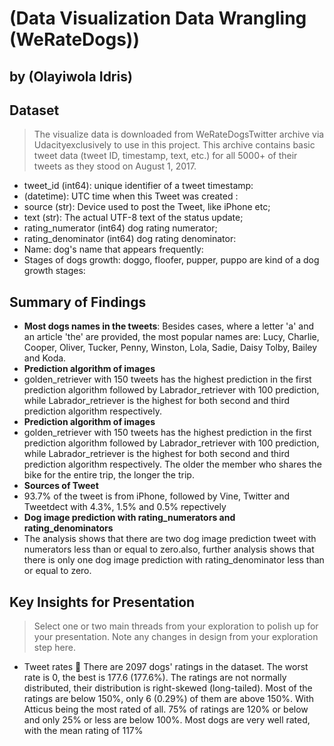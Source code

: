 # (Data Visualization Data Wrangling (WeRateDogs))

## by (Olayiwola Idris)
## Dataset

> The visualize data is downloaded from WeRateDogsTwitter archive via Udacityexclusively to use in this project. This archive contains basic tweet data (tweet ID, timestamp, text, etc.) for all 5000+ of their tweets as they stood on August 1, 2017.
- tweet_id (int64): unique identifier of a tweet timestamp:
- (datetime): UTC time when this Tweet was created :
- source (str): Device used to post the Tweet, like iPhone etc;
- text (str): The actual UTF-8 text of the status update;
- rating_numerator (int64) dog rating numerator; 
- rating_denominator (int64) dog rating denominator:
- Name: dog's name that appears frequently:
- Stages of dogs growth: doggo, floofer, pupper, puppo are kind of a dog growth stages:


## Summary of Findings

- **Most dogs names in the tweets**: Besides cases, where a letter 'a' and an article 'the' are provided, the most popular names are: Lucy, Charlie, Cooper, Oliver, Tucker, Penny, Winston, Lola, Sadie, Daisy Tolby, Bailey and Koda.<br>
- **Prediction algorithm of images** 
- golden_retriever with 150 tweets has the highest prediction in the first prediction algorithm followed by Labrador_retriever with 100 prediction, while Labrador_retriever is the highest for both second and third prediction algorithm respectively.
- **Prediction algorithm of images** 
- golden_retriever with 150 tweets has the highest prediction in the first prediction algorithm followed by Labrador_retriever with 100 prediction, while Labrador_retriever is the highest for both second and third prediction algorithm respectively.
The older the member who shares the bike for the entire trip, the longer the trip.
- **Sources of Tweet** 
-  93.7% of the tweet is from iPhone, followed by Vine, Twitter and Tweetdect with 4.3%, 1.5% and 0.5% repectively
- **Dog image prediction with rating_numerators and rating_denominators**
- The analysis shows that there are two dog image prediction tweet with numerators less than or equal to zero.also, further analysis shows that there is only one dog image prediction with rating_denominator less than or equal to zero.






## Key Insights for Presentation

> Select one or two main threads from your exploration to polish up for your presentation. Note any changes in design from your exploration step here.
- Tweet rates  There are 2097 dogs' ratings in the dataset. The worst rate is 0, the best is 177.6 (177.6%). The ratings are not normally distributed, their distribution is right-skewed (long-tailed). Most of the ratings are below 150%, only 6 (0.29%) of them are above 150%. With Atticus being the most rated of all. 75% of ratings are 120% or below and only 25% or less are below 100%. Most dogs are very well rated, with the mean rating of 117%
